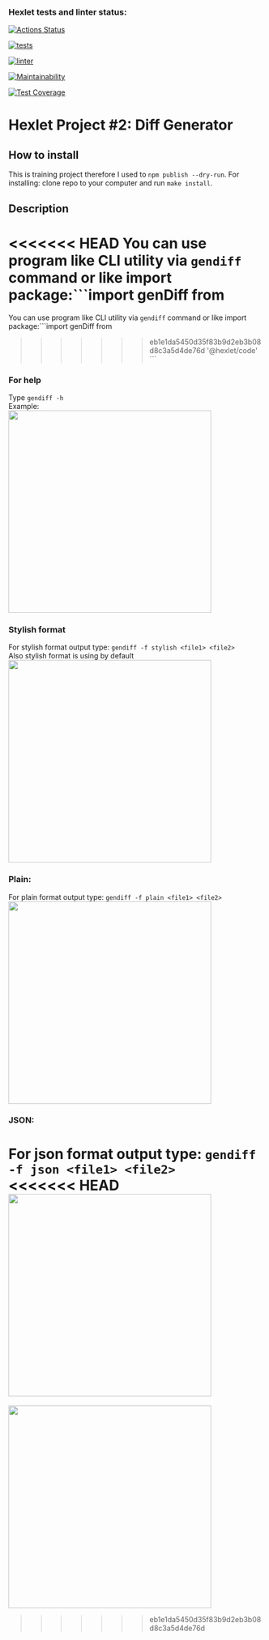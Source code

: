 ### Hexlet tests and linter status:
[![Actions Status](https://github.com/Zenjo93/frontend-project-lvl2/workflows/hexlet-check/badge.svg)](https://github.com/Zenjo93/frontend-project-lvl2/actions)

[![tests](https://github.com/Zenjo93/frontend-project-lvl2/actions/workflows/ci-tests.yml/badge.svg)](https://github.com/Zenjo93/frontend-project-lvl2/actions)

[![linter](https://github.com/Zenjo93/frontend-project-lvl2/actions/workflows/ci-linter.yml/badge.svg)](https://github.com/Zenjo93/frontend-project-lvl2/actions)

[![Maintainability](https://api.codeclimate.com/v1/badges/0eaaa3bc1e140e8e9490/maintainability)](https://codeclimate.com/github/Zenjo93/frontend-project-lvl2/maintainability)

[![Test Coverage](https://api.codeclimate.com/v1/badges/0eaaa3bc1e140e8e9490/test_coverage)](https://codeclimate.com/github/Zenjo93/frontend-project-lvl2/test_coverage)

# Hexlet Project #2: Diff Generator

## How to install
This is training project therefore I used to ```npm publish --dry-run```.
For installing: clone repo to your computer and run ```make install```.

## Description
<<<<<<< HEAD
You can use program like CLI utility via ```gendiff``` command or like import package:```import genDiff from
=======
You can use program like CLI utility via ```gendiff``` command or like import package:```import genDiff from 
>>>>>>> eb1e1da5450d35f83b9d2eb3b08d8c3a5d4de76d
'@hexlet/code' ```

### For help<br>
Type `gendiff -h`<br>
Example: <br>
<a href="https://asciinema.org/a/Oj2mbTeoGZBUyd1BvHh1NHcdZ"><img src="https://asciinema.org/a/Oj2mbTeoGZBUyd1BvHh1NHcdZ.png" width="400"/></a>

### Stylish format
For stylish format output type: ```gendiff -f stylish <file1> <file2>``` <br>
Also stylish format is  using by default <br>
<a href="https://asciinema.org/a/eK8MRkKP5WCLwcArhKD4UrApl"><img src="https://asciinema.org/a/eK8MRkKP5WCLwcArhKD4UrApl.png" width="400"/></a>

### Plain:
For plain format output type: ```gendiff -f plain <file1> <file2>``` <br>
<a href="https://asciinema.org/a/JZ7Xj7Y5yuR0w7NunX2FbhvXj"><img src="https://asciinema.org/a/JZ7Xj7Y5yuR0w7NunX2FbhvXj.png" width="400"/></a>

### JSON:
For json format output type: ```gendiff -f json <file1> <file2>``` <br>
<<<<<<< HEAD
<a href="https://asciinema.org/a/9r1aJFiQC7sYMXuwHZM3tQacQ"><img src="https://asciinema.org/a/9r1aJFiQC7sYMXuwHZM3tQacQ.png" width="400"/></a>
=======
<a href="https://asciinema.org/a/9r1aJFiQC7sYMXuwHZM3tQacQ"><img src="https://asciinema.org/a/9r1aJFiQC7sYMXuwHZM3tQacQ.png" width="400"/></a>
>>>>>>> eb1e1da5450d35f83b9d2eb3b08d8c3a5d4de76d
